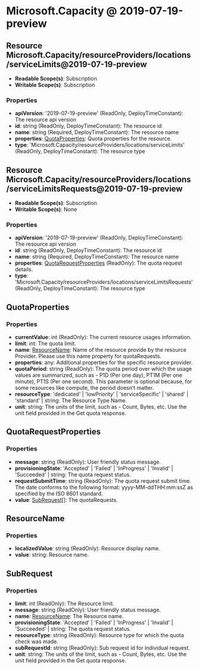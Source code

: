# Microsoft.Capacity @ 2019-07-19-preview

## Resource Microsoft.Capacity/resourceProviders/locations/serviceLimits@2019-07-19-preview
* **Readable Scope(s)**: Subscription
* **Writable Scope(s)**: Subscription
### Properties
* **apiVersion**: '2019-07-19-preview' (ReadOnly, DeployTimeConstant): The resource api version
* **id**: string (ReadOnly, DeployTimeConstant): The resource id
* **name**: string (Required, DeployTimeConstant): The resource name
* **properties**: [QuotaProperties](#quotaproperties): Quota properties for the resource.
* **type**: 'Microsoft.Capacity/resourceProviders/locations/serviceLimits' (ReadOnly, DeployTimeConstant): The resource type

## Resource Microsoft.Capacity/resourceProviders/locations/serviceLimitsRequests@2019-07-19-preview
* **Readable Scope(s)**: Subscription
* **Writable Scope(s)**: None
### Properties
* **apiVersion**: '2019-07-19-preview' (ReadOnly, DeployTimeConstant): The resource api version
* **id**: string (ReadOnly, DeployTimeConstant): The resource id
* **name**: string (Required, DeployTimeConstant): The resource name
* **properties**: [QuotaRequestProperties](#quotarequestproperties) (ReadOnly): The quota request details.
* **type**: 'Microsoft.Capacity/resourceProviders/locations/serviceLimitsRequests' (ReadOnly, DeployTimeConstant): The resource type

## QuotaProperties
### Properties
* **currentValue**: int (ReadOnly): The current resource usages information.
* **limit**: int: The quota limit.
* **name**: [ResourceName](#resourcename): Name of the resource provide by the resource Provider. Please use this name property for quotaRequests.
* **properties**: any: Additional properties for the specific resource provider.
* **quotaPeriod**: string (ReadOnly): The quota period over which the usage values are summarized, such as - P1D (Per one day), PT1M (Per one minute), PT1S (Per one second). This parameter is optional because, for some resources like compute, the period doesn’t matter.
* **resourceType**: 'dedicated' | 'lowPriority' | 'serviceSpecific' | 'shared' | 'standard' | string: The Resource Type Name.
* **unit**: string: The units of the limit, such as - Count, Bytes, etc. Use the unit field provided in the Get quota response.

## QuotaRequestProperties
### Properties
* **message**: string (ReadOnly): User friendly status message.
* **provisioningState**: 'Accepted' | 'Failed' | 'InProgress' | 'Invalid' | 'Succeeded' | string: The quota request status.
* **requestSubmitTime**: string (ReadOnly): The quota request submit time. The date conforms to the following format: yyyy-MM-ddTHH:mm:ssZ as specified by the ISO 8601 standard.
* **value**: [SubRequest](#subrequest)[]: The quotaRequests.

## ResourceName
### Properties
* **localizedValue**: string (ReadOnly): Resource display name.
* **value**: string: Resource name.

## SubRequest
### Properties
* **limit**: int (ReadOnly): The Resource limit.
* **message**: string (ReadOnly): User friendly status message.
* **name**: [ResourceName](#resourcename): The Resource name.
* **provisioningState**: 'Accepted' | 'Failed' | 'InProgress' | 'Invalid' | 'Succeeded' | string: The quota request status.
* **resourceType**: string (ReadOnly): Resource type for which the quota check was made.
* **subRequestId**: string (ReadOnly): Sub request id for individual request.
* **unit**: string: The units of the limit, such as - Count, Bytes, etc. Use the unit field provided in the Get quota response.

